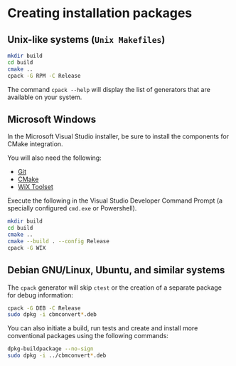 # Creating installation packages

## Unix-like systems (`Unix Makefiles`)

```sh
mkdir build
cd build
cmake ..
cpack -G RPM -C Release
```
The command `cpack --help` will display the list of generators
that are available on your system.

## Microsoft Windows

In the Microsoft Visual Studio installer, be sure to install the
components for CMake integration.

You will also need the following:
* [Git](https://git-scm.com/download/win)
* [CMake](https://cmake.org/download/)
* [WiX Toolset](https://wixtoolset.org/releases/)

Execute the following in the Visual Studio Developer Command Prompt
(a specially configured `cmd.exe` or Powershell).

```sh
mkdir build
cd build
cmake ..
cmake --build . --config Release
cpack -G WIX
```

## Debian GNU/Linux, Ubuntu, and similar systems

The `cpack` generator will skip `ctest` or the creation of a separate
package for debug information:
```sh
cpack -G DEB -C Release
sudo dpkg -i cbmconvert*.deb
```
You can also initiate a build, run tests and create and install
more conventional packages using the following commands:
```sh
dpkg-buildpackage --no-sign
sudo dpkg -i ../cbmconvert*.deb
```
